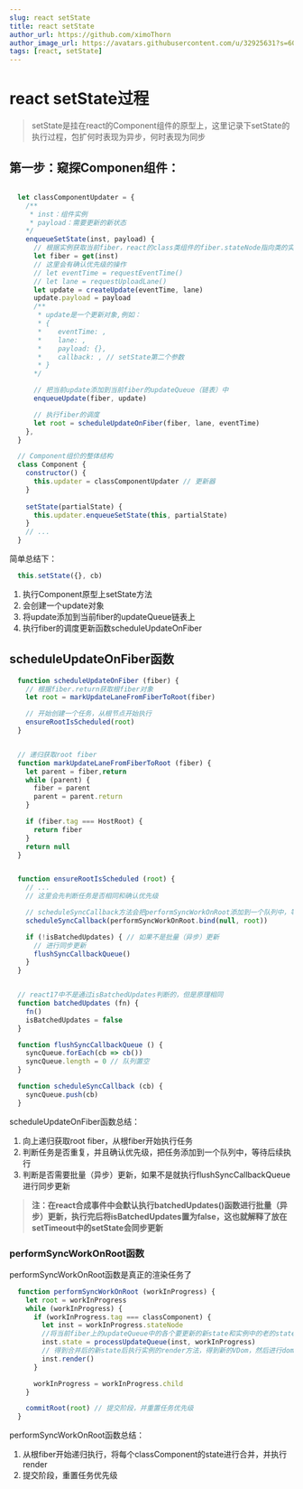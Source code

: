 ```yaml
---
slug: react setState
title: react setState
author_url: https://github.com/ximoThorn
author_image_url: https://avatars.githubusercontent.com/u/32925631?s=60&v=4
tags: [react, setState]
---
```


# react setState过程

>setState是挂在react的Component组件的原型上，这里记录下setState的执行过程，包扩何时表现为异步，何时表现为同步

## 第一步：窥探Componen组件：

```js

  let classComponentUpdater = {
    /**
     * inst：组件实例
     * payload：需要更新的新状态
    */
    enqueueSetState(inst, payload) {
      // 根据实例获取当前fiber，react的class类组件的fiber.stateNode指向类的实例，实例的_reactInternals属性指向当前fiber
      let fiber = get(inst)
      // 这里会有确认优先级的操作
      // let eventTime = requestEventTime()
      // let lane = requestUploadLane()
      let update = createUpdate(eventTime, lane)
      update.payload = payload
      /**
       * update是一个更新对象,例如：
       * {
       *    eventTime: ,
       *    lane: ,
       *    payload: {},
       *    callback: , // setState第二个参数
       * }
      */

      // 把当前update添加到当前fiber的updateQueue（链表）中
      enqueueUpdate(fiber, update)

      // 执行fiber的调度
      let root = scheduleUpdateOnFiber(fiber, lane, eventTime)
    },
  }

  // Component组价的整体结构
  class Component {
    constructor() {
      this.updater = classComponentUpdater // 更新器
    }
    
    setState(partialState) {
      this.updater.enqueueSetState(this, partialState)
    }
    // ...
  }
```

简单总结下：
```js
  this.setState({}, cb)
```
1. 执行Component原型上setState方法
2. 会创建一个update对象
3. 将update添加到当前fiber的updateQueue链表上
4. 执行fiber的调度更新函数scheduleUpdateOnFiber


## scheduleUpdateOnFiber函数

```js
  function scheduleUpdateOnFiber (fiber) {
    // 根据fiber.return获取根fiber对象
    let root = markUpdateLaneFromFiberToRoot(fiber)

    // 开始创建一个任务，从根节点开始执行
    ensureRootIsScheduled(root)
  }


  // 递归获取root fiber
  function markUpdateLaneFromFiberToRoot (fiber) {
    let parent = fiber,return
    while (parent) {
      fiber = parent
      parent = parent.return
    }

    if (fiber.tag === HostRoot) {
      return fiber
    }
    return null
  }


  function ensureRootIsScheduled (root) {
    // ...
    // 这里会先判断任务是否相同和确认优先级

    // scheduleSyncCallback方法会把performSyncWorkOnRoot添加到一个队列中，等待后续执行
    scheduleSyncCallback(performSyncWorkOnRoot.bind(null, root))

    if (!isBatchedUpdates) { // 如果不是批量（异步）更新
      // 进行同步更新
      flushSyncCallbackQueue()
    }
  }


  // react17中不是通过isBatchedUpdates判断的，但是原理相同
  function batchedUpdates (fn) {
    fn()
    isBatchedUpdates = false
  }

  function flushSyncCallbackQueue () {
    syncQueue.forEach(cb => cb())
    syncQueue.length = 0 // 队列置空
  }

  function scheduleSyncCallback (cb) {
    syncQueue.push(cb)
  }
```
scheduleUpdateOnFiber函数总结：
1. 向上递归获取root fiber，从根fiber开始执行任务
2. 判断任务是否重复，并且确认优先级，把任务添加到一个队列中，等待后续执行
3. 判断是否需要批量（异步）更新，如果不是就执行flushSyncCallbackQueue进行同步更新
   
>**注：在react合成事件中会默认执行batchedUpdates()函数进行批量（异步）更新，执行完后将isBatchedUpdates置为false，这也就解释了放在setTimeout中的setState会同步更新**


### performSyncWorkOnRoot函数

performSyncWorkOnRoot函数是真正的渲染任务了

```js
  function performSyncWorkOnRoot (workInProgress) {
    let root = workInProgress
    while (workInProgress) {
      if (workInProgress.tag === classComponent) {
        let inst = workInProgress.stateNode
        //将当前fiber上的updateQueue中的各个要更新的新state和实例中的老的state进行合并
        inst.state = processUpdateQueue(inst, workInProgress)
        // 得到合并后的新state后执行实例的render方法，得到新的VDom，然后进行dom diff，更新Dom
        inst.render()
      }

      workInProgress = workInProgress.child
    }

    commitRoot(root) // 提交阶段，并重置任务优先级
  }
```

performSyncWorkOnRoot函数总结：
1. 从根fiber开始递归执行，将每个classComponent的state进行合并，并执行render
2. 提交阶段，重置任务优先级

